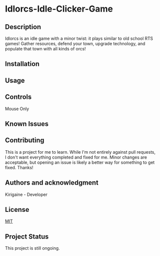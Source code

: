 ﻿# Idlorcs-Idle-Clicker-Game

## Description

Idlorcs is an idle game with a minor twist: it plays similar to old school RTS games! Gather resources, defend your town, upgrade technology, and populate that town with all kinds of orcs! 

## Installation

## Usage

## Controls
Mouse Only
## Known Issues

## Contributing

This is a project for me to learn. While I'm not entirely against pull requests, I don't want everything completed and fixed for me. Minor changes are acceptable,
but opening an issue is likely a better way for something to get fixed. Thanks!

## Authors and acknowledgment

Kirigaine - Developer

## License

[MIT](https://choosealicense.com/licenses/mit/)

## Project Status

This project is still ongoing.
